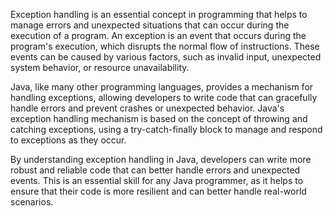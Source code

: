 
Exception handling is an essential concept in programming that helps to manage errors and unexpected situations that can occur during the execution of a program. An exception is an event that occurs during the program's execution, which disrupts the normal flow of instructions. These events can be caused by various factors, such as invalid input, unexpected system behavior, or resource unavailability.

Java, like many other programming languages, provides a mechanism for handling exceptions, allowing developers to write code that can gracefully handle errors and prevent crashes or unexpected behavior. Java's exception handling mechanism is based on the concept of throwing and catching exceptions, using a try-catch-finally block to manage and respond to exceptions as they occur.

By understanding exception handling in Java, developers can write more robust and reliable code that can better handle errors and unexpected events. This is an essential skill for any Java programmer, as it helps to ensure that their code is more resilient and can better handle real-world scenarios.